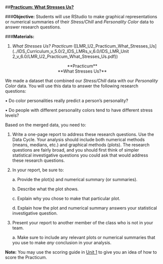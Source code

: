 ##**<u>Practicum: What Stresses Us?</u>**

###**Objective:**
Students will use RStudio to make graphical representations or numerical summaries of their *Stress/Chill*
and *Personality Color* data to answer research questions.

###**Materials:**
1. *What Stresses Us? Practicum* ([LMR_U2_Practicum_What_Stresses_Us](../IDS_Curriculum_v_5.0/2_IDS_LMRs_v_6.0/IDS_LMR_Unit 2_v_6.0/LMR_U2_Practicum_What_Stresses_Us.pdf))

<center>**Practicum**</center>

<center>**What Stresses Us?**</center>

We made a dataset that combined our *Stress/Chill* data with our *Personality Color* data. You will use this
data to answer the following research questions:

• Do color personalities really predict a person’s personality?

• Do people with different personality colors tend to have different stress levels?

Based on the merged data, you need to:

1. Write a one-page report to address these research questions. Use the Data Cycle. Your analysis
should include both numerical methods (means, medians, etc.) and graphical methods (plots).
The research questions are fairly broad, and you should first think of simpler statistical investigative questions
you could ask that would address these research questions.

2. In your report, be sure to:

    a. Provide the plot(s) and numerical summary (or summaries).

    b. Describe what the plot shows.

    c. Explain why you chose to make that particular plot.
    
    d. Explain how the plot and numerical summary answers your statistical investigative question.

3. Present your report to another member of the class who is not in your team.

    a. Make sure to include any relevant plots or numerical summaries that you use to make *any* conclusion in your analysis.

**Note:** You may use the scoring guide in [Unit 1](../unit1/overview.md) to give you an idea of how to score the Practicum.